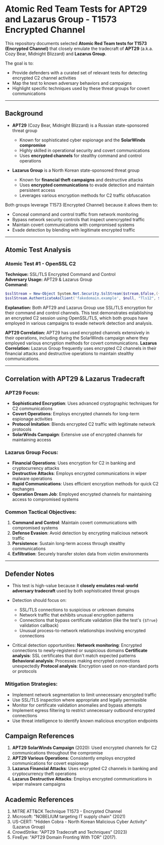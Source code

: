 # Atomic Red Team Tests for APT29 and Lazarus Group - T1573 Encrypted Channel

This repository documents selected **Atomic Red Team tests for T1573 (Encrypted Channel)** that closely emulate the tradecraft of **APT29** (a.k.a. Cozy Bear, Midnight Blizzard) and **Lazarus Group**.

The goal is to:
* Provide defenders with a curated set of relevant tests for detecting encrypted C2 channel activities
* Map the test to known adversary behaviors and campaigns
* Highlight specific techniques used by these threat groups for covert communications

---

## Background

* **APT29** (Cozy Bear, Midnight Blizzard) is a Russian state-sponsored threat group
  * Known for sophisticated cyber espionage and the **SolarWinds compromise**
  * Highly skilled in operational security and covert communications
  * Uses **encrypted channels** for stealthy command and control operations

* **Lazarus Group** is a North Korean state-sponsored threat group
  * Known for **financial theft campaigns** and destructive attacks
  * Uses **encrypted communications** to evade detection and maintain persistent access
  * Leverages various encryption methods for C2 traffic obfuscation

Both groups leverage T1573 (Encrypted Channel) because it allows them to:
* Conceal command and control traffic from network monitoring
* Bypass network security controls that inspect unencrypted traffic
* Maintain covert communications with compromised systems
* Evade detection by blending with legitimate encrypted traffic

---

## Atomic Test Analysis

### Atomic Test #1 - OpenSSL C2
**Technique:** SSL/TLS Encrypted Command and Control  
**Adversary Usage:** APT29 & Lazarus Group  
**Command:**
```powershell
$sslStream = New-Object System.Net.Security.SslStream($stream,$false,({$True} -as [Net.Security.RemoteCertificateValidationCallback]))
$sslStream.AuthenticateAsClient('fakedomain.example', $null, "Tls12", $false)
```
**Explanation:** Both APT29 and Lazarus Group use SSL/TLS encryption for their command and control channels. This test demonstrates establishing an encrypted C2 session using OpenSSL/TLS, which both groups have employed in various campaigns to evade network detection and analysis.

**APT29 Correlation:** APT29 has used encrypted channels extensively in their operations, including during the SolarWinds campaign where they employed various encryption methods for covert communications.
**Lazarus Correlation:** Lazarus Group frequently uses encrypted C2 channels in their financial attacks and destructive operations to maintain stealthy communications.

---

## Correlation with APT29 & Lazarus Tradecraft

### APT29 Focus:
* **Sophisticated Encryption**: Uses advanced cryptographic techniques for C2 communications
* **Covert Operations**: Employs encrypted channels for long-term espionage activities
* **Protocol Imitation**: Blends encrypted C2 traffic with legitimate network protocols
* **SolarWinds Campaign**: Extensive use of encrypted channels for maintaining access

### Lazarus Group Focus:
* **Financial Operations**: Uses encryption for C2 in banking and cryptocurrency attacks
* **Destructive Attacks**: Employs encrypted communications in wiper malware operations
* **Rapid Communications**: Uses efficient encryption methods for quick C2 exchanges
* **Operation Dream Job**: Employed encrypted channels for maintaining access to compromised systems

### Common Tactical Objectives:
1. **Command and Control**: Maintain covert communications with compromised systems
2. **Defense Evasion**: Avoid detection by encrypting malicious network traffic
3. **Persistence**: Sustain long-term access through stealthy communications
4. **Exfiltration**: Securely transfer stolen data from victim environments

---

## Defender Notes

* This test is high-value because it **closely emulates real-world adversary tradecraft** used by both sophisticated threat groups
* Detection should focus on:
  * SSL/TLS connections to suspicious or unknown domains
  * Network traffic that exhibits unusual encryption patterns
  * Connections that bypass certificate validation (like the test's `{$True}` validation callback)
  * Unusual process-to-network relationships involving encrypted connections

* Critical detection opportunities:
  **Network monitoring**: Encrypted connections to newly-registered or suspicious domains
  **Certificate analysis**: SSL certificates that don't match expected patterns
  **Behavioral analysis**: Processes making encrypted connections unexpectedly
  **Protocol analysis**: Encryption used on non-standard ports or protocols

### Mitigation Strategies:
* Implement network segmentation to limit unnecessary encrypted traffic
* Use SSL/TLS inspection where appropriate and legally permissible
* Monitor for certificate validation anomalies and bypass attempts
* Implement egress filtering to restrict unnecessary outbound encrypted connections
* Use threat intelligence to identify known malicious encryption endpoints

## Campaign References

1. **APT29 SolarWinds Campaign** (2020): Used encrypted channels for C2 communications throughout the compromise
2. **APT29 Various Operations**: Consistently employs encrypted communications for covert espionage
3. **Lazarus Financial Attacks**: Uses encrypted C2 channels in banking and cryptocurrency theft operations
4. **Lazarus Destructive Attacks**: Employs encrypted communications in wiper malware campaigns

## Academic References

1. MITRE ATT&CK Technique T1573 - Encrypted Channel
2. Microsoft: "NOBELIUM targeting IT supply chain" (2021)
3. US-CERT: "Hidden Cobra - North Korean Malicious Cyber Activity" (Lazarus Group)
4. CrowdStrike: "APT29 Tradecraft and Techniques" (2023)
5. FireEye: "APT29 Domain Fronting With TOR" (2017).
